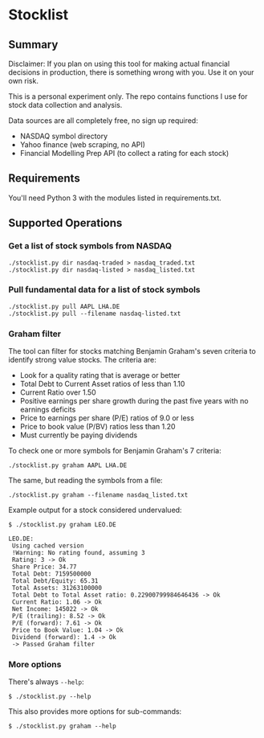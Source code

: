 # Stocklist

## Summary

Disclaimer: If you plan on using this tool for making actual financial
decisions in production, there is something wrong with you.
Use it on your own risk.

This is a personal experiment only. The repo contains functions I use
for stock data collection and analysis.

Data sources are all completely free, no sign up required:
- NASDAQ symbol directory
- Yahoo finance (web scraping, no API)
- Financial Modelling Prep API (to collect a rating for each stock)

## Requirements

You'll need Python 3 with the modules listed in requirements.txt.

## Supported Operations

### Get a list of stock symbols from NASDAQ

```
./stocklist.py dir nasdaq-traded > nasdaq_traded.txt
./stocklist.py dir nasdaq-listed > nasdaq_listed.txt
```

### Pull fundamental data for a list of stock symbols

```
./stocklist.py pull AAPL LHA.DE
./stocklist.py pull --filename nasdaq-listed.txt
```

### Graham filter

The tool can filter for stocks matching Benjamin Graham's seven criteria to identify
strong value stocks. The criteria are:

- Look for a quality rating that is average or better
- Total Debt to Current Asset ratios of less than 1.10
- Current Ratio over 1.50
- Positive earnings per share growth during the past five years with no earnings deficits
- Price to earnings per share (P/E) ratios of 9.0 or less
- Price to book value (P/BV) ratios less than 1.20
- Must currently be paying dividends

To check one or more symbols for Benjamin Graham's 7 criteria:

```
./stocklist.py graham AAPL LHA.DE
```

The same, but reading the symbols from a file:

```
./stocklist.py graham --filename nasdaq_listed.txt
```

Example output for a stock considered undervalued:

```
$ ./stocklist.py graham LEO.DE

LEO.DE:
 Using cached version
 !Warning: No rating found, assuming 3
 Rating: 3 -> Ok
 Share Price: 34.77
 Total Debt: 7159500000
 Total Debt/Equity: 65.31
 Total Assets: 31263100000
 Total Debt to Total Asset ratio: 0.22900799984646436 -> Ok
 Current Ratio: 1.06 -> Ok
 Net Income: 145022 -> Ok
 P/E (trailing): 8.52 -> Ok
 P/E (forward): 7.61 -> Ok
 Price to Book Value: 1.04 -> Ok
 Dividend (forward): 1.4 -> Ok
 -> Passed Graham filter
```

### More options

There's always `--help`:

```
$ ./stocklist.py --help
```

This also provides more options for sub-commands:

```
$ ./stocklist.py graham --help
```
